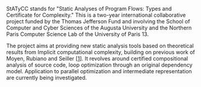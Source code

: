 StATyCC stands for "Static Analyses of Program Flows: Types and Certificate for Complexity." This is a two-year international collaborative project funded by the Thomas Jefferson Fund and involving the School of Computer and Cyber Sciences of the Augusta University and the Northern Paris Computer Science Lab of the University of Paris 13.

The project aims at providing new static analysis tools based on theoretical results from Implicit computational complexity, building on previous work of Moyen, Rubiano and Seiller [[1]]. It revolves around certified compositional analysis of source code, loop optimization through an original dependency model. Application to parallel optimization and intermediate representation are currently being investigated.

[1]: https://doi.org/10.1007/978-3-319-68167-2_7